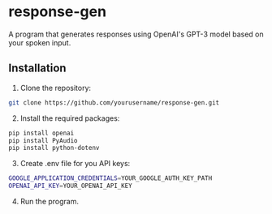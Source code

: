 # response-gen

A program that generates responses using OpenAI's GPT-3 model based on your spoken input.

## Installation

1. Clone the repository:

```bash
git clone https://github.com/yourusername/response-gen.git
```
2. Install the required packages:
```bash
pip install openai
pip install PyAudio
pip install python-dotenv

```
3. Create .env file for you API keys:
```bash
GOOGLE_APPLICATION_CREDENTIALS=YOUR_GOOGLE_AUTH_KEY_PATH
OPENAI_API_KEY=YOUR_OPENAI_API_KEY
```
4. Run the program.

